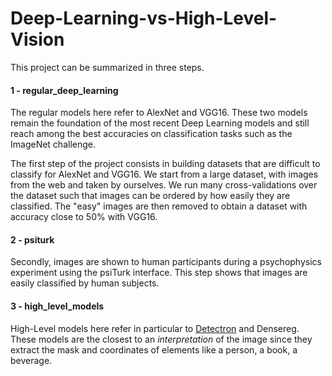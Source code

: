 # Deep-Learning-vs-High-Level-Vision

This project can be summarized in three steps.

#### 1 - regular_deep_learning

The regular models here refer to AlexNet and VGG16. These two models remain the foundation of the most recent Deep Learning models and still reach among the best accuracies on classification tasks such as the ImageNet challenge.

The first step of the project consists in building datasets that are difficult to classify for AlexNet and VGG16. We start from a large dataset, with images from the web and taken by ourselves. We run many cross-validations over the dataset such that images can be ordered by how easily they are classified. The "easy" images are then removed to obtain a dataset with accuracy close to 50% with VGG16.

#### 2 - psiturk

Secondly, images are shown to human participants during a psychophysics experiment using the psiTurk interface. This step shows that images are easily classified by human subjects.

#### 3 - high_level_models

High-Level models here refer in particular to [Detectron](https://github.com/facebookresearch/Detectron) and Densereg. These models are the closest to an $\textit{interpretation}$ of the image since they extract the mask and coordinates of elements like a person, a book, a beverage.

